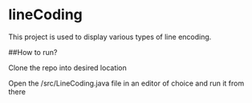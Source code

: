 # lineCoding

This project is used to display various types of line encoding.

##How to run?

Clone the repo into desired location

Open the /src/LineCoding.java file in an editor of choice and run it from there
